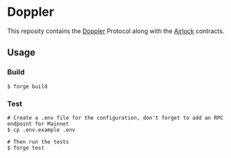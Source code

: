 # Doppler

This reposity contains the [Doppler](docs/Doppler.md) Protocol along with the [Airlock](/docs/Airlock.md) contracts.

## Usage

### Build

```shell
$ forge build
```

### Test

```shell
# Create a .env file for the configuration, don't forget to add an RPC endpoint for Mainnet
$ cp .env.example .env

# Then run the tests
$ forge test
```
